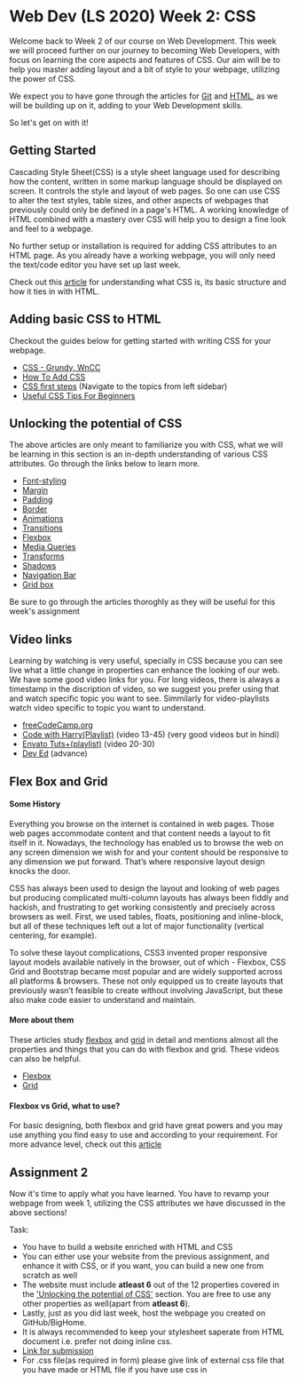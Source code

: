 # Web Dev (LS 2020) Week 2: CSS

Welcome back to Week 2 of our course on Web Development.
This week we will proceed further on our journey to becoming Web Developers, with focus on learning the core aspects and features of CSS. Our aim will be to help you master adding layout and a bit of style to your webpage, utilizing the power of CSS.

We expect you to have gone through the articles for [Git](https://github.com/wncc/learners-space/blob/master/Web%20Development/Week%201/Git.md) and [HTML](https://github.com/wncc/learners-space/blob/master/Web%20Development/Week%201/HTML.md), as we will be building up on it, adding to your Web Development skills.

So let's get on with it!


## Getting Started

Cascading Style Sheet(CSS) is a style sheet language used for describing how the content, written in some markup language should be displayed on screen. It controls the style and layout of web pages. So one can use CSS to alter the text styles, table sizes, and other aspects of webpages that previously could only be defined in a page's HTML. A working knowledge of HTML combined with a mastery over CSS will help you to design a fine look and feel to a webpage.

No further setup or installation is required for adding CSS attributes to an HTML page. As you already have a working webpage, you will only need the text/code editor you have set up last week.

Check out this [article](https://developer.mozilla.org/en-US/docs/Learn/CSS/First_steps/What_is_CSS) for understanding what CSS is, its basic structure and how it ties in with HTML.


## Adding basic CSS to HTML

Checkout the guides below for getting started with writing CSS for your webpage.

 - [CSS - Grundy, WnCC](https://www.wncc-iitb.org/wiki/index.php/CSS)
 - [How To Add CSS](https://www.w3schools.com/css/css_howto.asp)
 - [CSS first steps](https://developer.mozilla.org/en-US/docs/Learn/CSS/First_steps) (Navigate to the topics from left sidebar)
 - [Useful CSS Tips For Beginners](https://www.hongkiat.com/blog/20-useful-css-tips-for-beginners/)
 
 
## Unlocking the potential of CSS

The above articles are only meant to familiarize you with CSS, what we will be learning in this section is an in-depth understanding of various CSS attributes. Go through the links below to learn more.

 - [Font-styling](https://developer.mozilla.org/en-US/docs/Learn/CSS/Styling_text)
 - [Margin](https://www.w3schools.com/css/css_margin.asp)
 - [Padding](https://www.w3schools.com/css/css_padding.asp)
 - [Border](https://www.w3schools.com/css/css_border.asp)
 - [Animations](https://www.w3schools.com/css/css3_animations.asp)
 - [Transitions](https://www.w3schools.com/css/css3_transitions.asp)
 - [Flexbox](https://www.w3schools.com/css/css3_flexbox.asp)
 - [Media Queries](https://www.w3schools.com/css/css_rwd_mediaqueries.asp)
 - [Transforms](https://www.w3schools.com/css/css3_3dtransforms.asp)
 - [Shadows](https://www.w3schools.com/css/css3_shadows.asp)
 - [Navigation Bar](https://www.w3schools.com/css/css_navbar.asp)
 - [Grid box](https://www.w3schools.com/css/css_grid.asp)
 
Be sure to go through the articles thoroghly as they will be useful for this week's assignment

## Video links
Learning by watching is very useful, specially in CSS because you can see live what a little change in properties can enhance the looking of our web. We have some good video links for you. For long videos, there is always a timestamp in the discription of video, so we suggest you prefer using that and watch specific topic you want to see. Simmilarly for video-playlists watch video specific to topic you want to understand.

 - [freeCodeCamp.org](https://www.youtube.com/watch?v=ieTHC78giGQ)
 - [Code with Harry(Playlist)](https://www.youtube.com/playlist?list=PLu0W_9lII9agiCUZYRsvtGTXdxkzPyItg) (video 13-45) (very good videos but in hindi)
 - [Envato Tuts+(playlist)](https://www.youtube.com/watch?v=yTHTo28hwTQ&list=PLgGbWId6zgaWZkPFI4Sc9QXDmmOWa1v5F) (video 20-30)
 - [Dev Ed](https://www.youtube.com/playlist?list=PLDyQo7g0_nsUjf046cCHKJ16U1SoXrElZ) (advance)
 
## Flex Box and Grid

#### Some History
Everything you browse on the internet is contained in web pages. Those web pages accommodate content and that content needs a layout to fit itself in it. Nowadays, the technology has enabled us to browse the web on any screen dimension we wish for and your content should be responsive to any dimension we put forward. That’s where responsive layout design knocks the door.

CSS has always been used to design the layout and looking of web pages but producing complicated multi-column layouts has always been fiddly and hackish, and frustrating to get working consistently and precisely across browsers as well. First, we used tables, floats, positioning and inline-block, but all of these techniques left out a lot of major functionality (vertical centering, for example).

To solve these layout complications, CSS3 invented proper responsive layout models available natively in the browser, out of which - Flexbox, CSS Grid and Bootstrap became most popular and are widely supported across all platforms & browsers. These not only equipped us to create layouts that previously wasn’t feasible to create without involving JavaScript, but these also make code easier to understand and maintain.

#### More about them
These articles study [flexbox](https://css-tricks.com/snippets/css/a-guide-to-flexbox/) and [grid](https://css-tricks.com/snippets/css/complete-guide-grid/) in detail and mentions almost all the properties and things that you can do with flexbox and grid.
These videos can also be helpful.
 - [Flexbox](https://www.youtube.com/watch?v=FTlczfR82mQ&feature=youtu.be)
 - [Grid](https://www.youtube.com/watch?v=EFafSYg-PkI)
 
#### Flexbox vs Grid, what to use?
For basic designing, both flexbox and grid have great powers and you may use anything you find easy to use and according to your requirement.
For more advance level, check out this [article](https://www.webdesignerdepot.com/2018/09/grid-vs-flexbox-which-should-you-choose/)


## Assignment 2

Now it's time to apply what you have learned. You have to revamp your webpage from week 1, utilizing the CSS attributes we have discussed in the above sections!

Task:
 - You have to build a website enriched with HTML and CSS
 - You can either use your website from the previous assignment, and enhance it with CSS, or if you want, you can build a new one from scratch as well
 - The website must include __atleast 6__ out of the 12 properties covered in the ['Unlocking the potential of CSS'](https://github.com/wncc/learners-space/blob/master/Web%20Development/Week%202/CSS.md#unlocking-the-potential-of-css) section. You are free to use any other properties as well(apart from __atleast 6__).
 - Lastly, just as you did last week, host the webpage you created on GitHub/BigHome.
 - It is always recommended to keep your stylesheet saperate from HTML document i.e. prefer not doing inline css.
 - [Link for submission](https://forms.gle/mK5XgQwg2srnDMvx9)
 - For .css file(as required in form) please give link of external css file that you have made or HTML file if you have use css in <style> tags
 
 
## Dive Deep (Optional)

Ready for something more interesting and advanced? The links below will go through some advanced CSS tutorials. Check them out only if you are comfortable with the all the topics from the previous sections and are willing to explore CSS further.

 - [Advanced CSS Concepts (Edx course)](https://www.edx.org/course/advanced-css-concepts)


## Extra Practice Material (Optional)

If you complete the assignment before time or would like to practise on some topics you don't feel confident about, the links below are for you.
 - [CSS Exercises](https://www.w3schools.com/css/exercise.asp) (Use the sidebar for selecting the topic to practise)
 - [Common CSS Interview Questions](https://www.goskills.com/Development/Articles/CSS-interview-questions-answers)


##

Use our [Telegram group](https://t.me/joinchat/SOmrORRVjQmyIpCeUd-OYw) to discuss any doubts regarding this tutorial or any part of the course. We recommend you to put in any doubts on the group, however small, as it will also help others facing similar problems.

We have [JavaScript](https://github.com/wncc/learners-space/blob/master/Web%20Development/Week%203/Bootstap+JavaScript.md) tutorials coming up next week, on [Web Development](https://github.com/wncc/learners-space/tree/master/Web%20Development) in [Learners' Space](https://gymkhana.iitb.ac.in/~ugacademics/learnerspace_2020/index.php) by [WnCC](https://github.com/wncc) and Career Cell.
